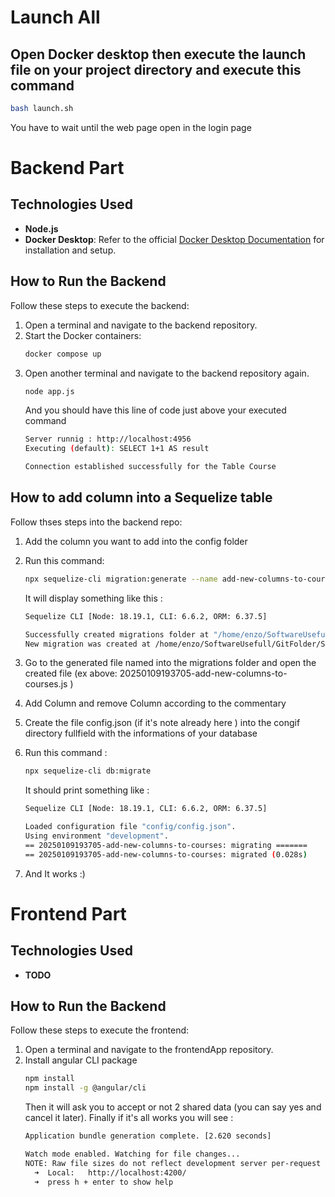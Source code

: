 # Launch All
## Open Docker desktop then execute the launch file on your project directory and execute this command 
   ```bash
   bash launch.sh
   ```
   You have to wait until the web page open in the login page
   

# Backend Part

## Technologies Used
- **Node.js**
- **Docker Desktop**: Refer to the official [Docker Desktop Documentation](https://docs.docker.com/desktop/) for installation and setup.

## How to Run the Backend
Follow these steps to execute the backend:

1. Open a terminal and navigate to the backend repository.
2. Start the Docker containers:
   ```bash
   docker compose up
3. Open another terminal and navigate to the backend repository again.
   ```bash
   node app.js
   ```
    And you should have this line of code just above your executed command 
    ```bash
    Server runnig : http://localhost:4956
    Executing (default): SELECT 1+1 AS result
    
    Connection established successfully for the Table Course 
    ```
## How to add column into a Sequelize table
Follow thses steps into the backend repo: 

1. Add the column you want to add into the config folder
2. Run this command:
   ```bash
   npx sequelize-cli migration:generate --name add-new-columns-to-courses
   ```
   It will display something like this :
   ```bash 
   Sequelize CLI [Node: 18.19.1, CLI: 6.6.2, ORM: 6.37.5]
   
   Successfully created migrations folder at "/home/enzo/SoftwareUsefull/GitFolder/SchoolManagorV0.5/backend/migrations".
   New migration was created at /home/enzo/SoftwareUsefull/GitFolder/SchoolManagorV0.5/backend/migrations/20250109193705-add-new-columns-to-courses.js .
   ```
3. Go to the generated file named into the migrations folder and open the created file (ex above: 20250109193705-add-new-columns-to-courses.js ) 

4. Add Column and remove Column according to the commentary

5. Create the file config.json (if it's note already here ) into the congif directory fullfield with the informations of your database

6. Run this command :
   ```bash
   npx sequelize-cli db:migrate
   ```
   It should print something like :
   ```bash
   Sequelize CLI [Node: 18.19.1, CLI: 6.6.2, ORM: 6.37.5]

   Loaded configuration file "config/config.json".
   Using environment "development".
   == 20250109193705-add-new-columns-to-courses: migrating =======
   == 20250109193705-add-new-columns-to-courses: migrated (0.028s)
   ```
7. And It works :)

# Frontend Part

## Technologies Used 
- **TODO**

## How to Run the Backend
Follow these steps to execute the frontend:

1. Open a terminal and navigate to the frontendApp repository.
2. Install angular CLI package
   ```bash
   npm install
   npm install -g @angular/cli
   ```
   Then it will ask you to accept or not 2 shared data (you can say yes and cancel it later). Finally if it's all works you will see :
   ```bash
   Application bundle generation complete. [2.620 seconds]

   Watch mode enabled. Watching for file changes...
   NOTE: Raw file sizes do not reflect development server per-request transformations.
     ➜  Local:   http://localhost:4200/
     ➜  press h + enter to show help
   ```
   



   

  
